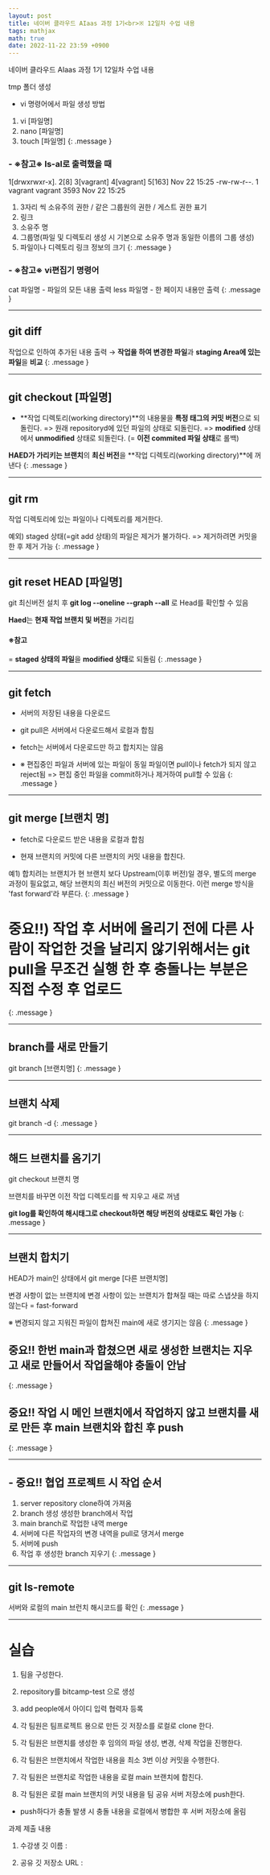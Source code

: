 ```yaml
---
layout: post
title: 네이버 클라우드 AIaas 과정 1기<br>※ 12일차 수업 내용
tags: mathjax
math: true
date: 2022-11-22 23:59 +0900
---
```

네이버 클라우드 AIaas 과정 1기 12일차 수업 내용

tmp 폴더 생성

- vi 명령어에서 파일 생성 방법

1. vi [파일명]
2. nano [파일명]
3. touch [파일명]
{: .message }

### - ※참고※ ls-al로 출력했을 때

1[drwxrwxr-x]. 2[8] 3[vagrant] 4[vagrant]  5[163] Nov 22 15:25 
-rw-rw-r--. 1 vagrant vagrant 3593 Nov 22 15:25 

1. 3자리 씩 소유주의 권한 / 같은 그룹원의 권한 / 게스트 권한 표기
2. 링크
3. 소유주 명
4. 그룹명(파일 및 디렉토리 생성 시 기본으로
           소유주 명과 동일한 이름의 그룹 생성)
5. 파일이나 디렉토리 링크 정보의 크기
{: .message }

### - ※참고※ vi편집기 명령어

cat 파일명 - 파일의 모든 내용 출력
less 파일명 - 한 페이지 내용만 출력
{: .message }

---
## git diff

작업으로 인하여 추가된 내용 출력
→ **작업을 하여 변경한 파일**과 **staging Area에 있는 파일**을 **비교**
{: .message }

---
## git checkout [파일명]

- **작업 디렉토리(working directory)**의 내용물을 **특정 태그의 커밋 버전**으로 되돌린다.
=> 원래 repositoryd에 있던 파일의 상태로 되돌린다.
=> **modified** 상태에서 **unmodified** 상태로 되돌린다.
   (= **이전 commited 파일 상태**로 롤백)

**HAED가 가리키는 브랜치**의 **최신 버전**을 **작업 디렉토리(working directory)**에 꺼낸다
{: .message }

---
## git rm

작업 디렉토리에 있는 파일이나 디렉토리를 제거한다. 

예외) staged 상태(=git add 상태)의 파일은 제거가 불가하다.
=> 제거하려면 커밋을 한 후 제거 가능
{: .message }

---
## git reset HEAD [파일명]

git 최신버전 설치 후 **git log --oneline --graph --all** 로 Head를 확인할 수 있음

**Haed**는 **현재 작업 브랜치 및 버전**을 가리킴

#### ※참고
= **staged 상태의 파일**을 **modified 상태**로 되돌림
{: .message }

---
## git fetch

- 서버의 저장된 내용을 다운로드

- git pull은 서버에서 다운로드해서 로컬과 합침
- fetch는 서버에서 다운로드만 하고 합치지는 않음

- ※ 편집중인 파일과 서버에 있는 파일이 동일 파일이면 pull이나 fetch가 되지 않고 reject됨
=> 편집 중인 파일을 commit하거나 제거하여 pull할 수 있음
{: .message }

---
## git merge [브랜치 명]

- fetch로 다운로드 받은 내용을 로컬과 합침

- 현재 브랜치의 커밋에 다른 브랜치의 커밋 내용을 합친다.

예1) 합치려는 브랜치가 현 브랜치 보다 Upstream(이후 버전)일 경우,
    별도의 merge 과정이 필요없고, 해당 브랜치의 최신 버전의 커밋으로 이동한다.
    이런 merge 방식을 'fast forward'라 부른다.
{: .message }

# 중요!!) 작업 후 서버에 올리기 전에 다른 사람이 작업한 것을 날리지 않기위해서는 git pull을 무조건 실행 한 후 충돌나는 부분은 직접 수정 후 업로드
{: .message }

---
## branch를 새로 만들기

git branch [브랜치명]
{: .message }

---
## 브랜치 삭제

git branch -d
{: .message }

---
## 해드 브랜치를 옴기기

git checkout 브랜치 명

브랜치를 바꾸면 이전 작업 디렉토리를 싹 지우고 새로 꺼냄

**git log를 확인하여 해시태그로 checkout하면 해당 버전의 상태로도 확인 가능**
{: .message }

---
## 브랜치 합치기

HEAD가 main인 상태에서 git merge [다른 브랜치명]

변경 사항이 없는 브랜치에 변경 사항이 있는 브랜치가 합쳐질 때는 따로 스냅샷을 하지 않는다 = fast-forward

※ 변경되지 않고 지워진 파일이 합쳐진 main에 새로 생기지는 않음
{: .message }

## 중요!! 한번 main과 합쳤으면 새로 생성한 브랜치는 지우고 새로 만들어서 작업을해야 충돌이 안남
{: .message }

## 중요!! 작업 시 메인 브랜치에서 작업하지 않고 브랜치를 새로 만든 후 main 브랜치와 합친 후 push
{: .message }

---
## - 중요!! 협업 프로젝트 시 작업 순서

1. server repository clone하여 가져옴
2. branch 생성 생성한 branch에서 작업
3. main branch로 작업한 내역 merge
4. 서버에 다른 작업자의 변경 내역을 pull로 댕겨서 merge
5. 서버에 push
6. 작업 후 생성한 branch 지우기
{: .message }

---
## git ls-remote

서버와 로컬의 main 브런치 해시코드를 확인
{: .message }

---
# 실습 

1. 팀을 구성한다.

2. repository를 bitcamp-test 으로 생성

3. add people에서 아이디 입력 협력자 등록

4. 각 팀원은 팀프로젝트 용으로 만든 깃 저장소를 로컬로 clone 한다.

5. 각 팀원은 브랜치를 생성한 후 임의의 파일 생성, 변경, 삭제 작업을 진행한다.

6. 각 팀원은 브랜치에서 작업한 내용을 최소 3번 이상 커밋을 수행한다.

7. 각 팀원은 브랜치로 작업한 내용을 로컬 main 브랜치에 합친다.

8. 각 팀원은 로컬 main 브랜치의 커밋 내용을 팀 공유 서버 저장소에 push한다.
  - push하다가 충돌 발생 시 충돌 내용을 로컬에서 병합한 후 서버 저장소에 올림


  과제 제출 내용

  1. 수강생 깃 이름 :

  2. 공유 깃 저장소 URL : 

